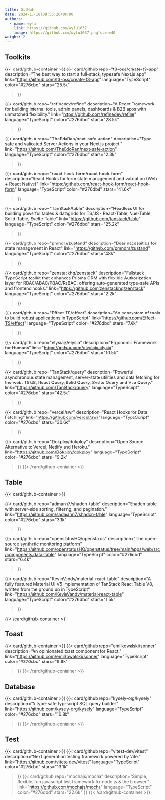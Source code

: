 ```yaml
---
title: GitHub
date: 2024-11-18T08:55:26+08:00
authors:
  - name: wylu
    link: https://github.com/wylu1037
    image: https://github.com/wylu1037.png?size=40
weight: 2
---
```

## Toolkits

{{< card/github-container >}}
  {{< 
    card/github 
    repo="t3-oss/create-t3-app"
    description="The best way to start a full-stack, typesafe Next.js app"
    link="https://github.com/t3-oss/create-t3-app"
    language="TypeScript"
    color="#276dbd"
    stars="25.5k" 
  >}}

  {{<
    card/github 
    repo="refinedev/refine"
    description="A React Framework for building internal tools, admin panels, dashboards & B2B apps with unmatched flexibility."
    link="https://github.com/refinedev/refine"
    language="TypeScript"
    color="#276dbd"
    stars="28.5k" 
  >}}

  {{< 
    card/github 
    repo="TheEdoRan/next-safe-action"
    description="Type safe and validated Server Actions in your Next.js project."
    link="https://github.com/TheEdoRan/next-safe-action"
    language="TypeScript"
    color="#276dbd"
    stars="2.3k" 
  >}}


  {{< 
    card/github 
    repo="react-hook-form/react-hook-form"
    description="React Hooks for form state management and validation (Web + React Native)"
    link="https://github.com/react-hook-form/react-hook-form"
    language="TypeScript"
    color="#276dbd"
    stars="41.6k" 
  >}}


  {{<
    card/github 
    repo="TanStack/table"
    description="Headless UI for building powerful tables & datagrids for TS/JS - React-Table, Vue-Table, Solid-Table, Svelte-Table"
    link="https://github.com/tanstack/table"
    language="TypeScript"
    color="#276dbd"
    stars="25.2k" 
  >}}


  {{<
    card/github 
    repo="pmndrs/zustand"
    description="Bear necessities for state management in React"
    link="https://github.com/pmndrs/zustand"
    language="TypeScript"
    color="#276dbd"
    stars="48k" 
  >}}

  {{<
    card/github 
    repo="zenstackhq/zenstack"
    description="Fullstack TypeScript toolkit that enhances Prisma ORM with flexible Authorization layer for RBAC/ABAC/PBAC/ReBAC, offering auto-generated type-safe APIs and frontend hooks."
    link="https://github.com/zenstackhq/zenstack"
    language="TypeScript"
    color="#276dbd"
    stars="2.2k" 
  >}}

  {{<
    card/github 
    repo="Effect-TS/effect"
    description="An ecosystem of tools to build robust applications in TypeScript"
    link="https://github.com/Effect-TS/effect"
    language="TypeScript"
    color="#276dbd"
    stars="7.6k" 
  >}}

  {{<
    card/github 
    repo="elysiajs/elysia"
    description="Ergonomic Framework for Humans"
    link="https://github.com/elysiajs/elysia"
    language="TypeScript"
    color="#276dbd"
    stars="10.5k" 
  >}}

  {{<
    card/github 
    repo="TanStack/query"
    description="Powerful asynchronous state management, server-state utilities and data fetching for the web. TS/JS, React Query, Solid Query, Svelte Query and Vue Query."
    link="https://github.com/TanStack/query"
    language="TypeScript"
    color="#276dbd"
    stars="42.5k" 
  >}}

  {{<
    card/github 
    repo="vercel/swr"
    description="React Hooks for Data Fetching"
    link="https://github.com/vercel/swr"
    language="TypeScript"
    color="#276dbd"
    stars="30.6k" 
  >}}

  {{<
    card/github 
    repo="Dokploy/dokploy"
    description="Open Source Alternative to Vercel, Netlify and Heroku."
    link="https://github.com/Dokploy/dokploy"
    language="TypeScript"
    color="#276dbd"
    stars="9.2k" 
  >}}
  {{< /card/github-container >}}

  ## Table
  {{< card/github-container >}}

  {{<
    card/github 
    repo="admann7/shadcn-table"
    description="Shadcn table with server-side sorting, filtering, and pagination."
    link="https://github.com/sadmann7/shadcn-table"
    language="TypeScript"
    color="#276dbd"
    stars="3.1k" 
  >}}

  {{<
    card/github 
    repo="openstatusHQ/openstatus"
    description="The open-source synthetic monitoring platform"
    link="https://github.com/openstatusHQ/openstatus/tree/main/apps/web/src/components/data-table"
    language="TypeScript"
    color="#276dbd"
    stars="6.4k" 
  >}}


  {{<
    card/github 
    repo="KevinVandy/material-react-table"
    description="A fully featured Material UI V5 implementation of TanStack React Table V8, written from the ground up in TypeScript"
    link="https://github.com/KevinVandy/material-react-table"
    language="TypeScript"
    color="#276dbd"
    stars="1.5k" 
  >}}

{{< /card/github-container >}}

## Toast

{{< card/github-container >}}
  {{<
    card/github 
    repo="emilkowalski/sonner"
    description="An opinionated toast component for React."
    link="https://github.com/emilkowalski/sonner"
    language="TypeScript"
    color="#276dbd"
    stars="8.8k" 
  >}}
{{< /card/github-container >}}

## Database

{{< card/github-container >}}
  {{<
    card/github 
    repo="kysely-org/kysely"
    description="A type-safe typescript SQL query builder"
    link="https://github.com/kysely-org/kysely"
    language="TypeScript"
    color="#276dbd"
    stars="10.8k" 
  >}}
{{< /card/github-container >}}

## Test

{{< card/github-container >}}
  {{<
    card/github 
    repo="vitest-dev/vitest"
    description="Next generation testing framework powered by Vite."
    link="https://github.com/vitest-dev/vitest"
    language="TypeScript"
    color="#276dbd"
    stars="13.1k" 
  >}}
  {{<
    card/github 
    repo="mochajs/mocha"
    description="Simple, flexible, fun javascript test framework for node.js & the browser."
    link="https://github.com/mochajs/mocha"
    language="TypeScript"
    color="#276dbd"
    stars="22.6k" 
  >}}
{{< /card/github-container >}}